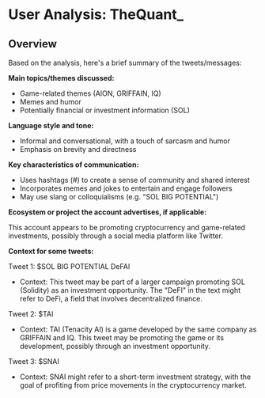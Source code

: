 # User Analysis: TheQuant_

## Overview

Based on the analysis, here's a brief summary of the tweets/messages:

**Main topics/themes discussed:**

* Game-related themes (AION, GRIFFAIN, IQ)
* Memes and humor
* Potentially financial or investment information (SOL)

**Language style and tone:**

* Informal and conversational, with a touch of sarcasm and humor
* Emphasis on brevity and directness

**Key characteristics of communication:**

* Uses hashtags (#) to create a sense of community and shared interest
* Incorporates memes and jokes to entertain and engage followers
* May use slang or colloquialisms (e.g. "SOL BIG POTENTIAL")

**Ecosystem or project the account advertises, if applicable:**

This account appears to be promoting cryptocurrency and game-related investments, possibly through a social media platform like Twitter.

**Context for some tweets:**

Tweet 1: $SOL BIG POTENTIAL DeFAI

* Context: This tweet may be part of a larger campaign promoting SOL (Solidity) as an investment opportunity. The "DeFI" in the text might refer to DeFi, a field that involves decentralized finance.

Tweet 2: $TAI

* Context: TAI (Tenacity AI) is a game developed by the same company as GRIFFAIN and IQ. This tweet may be promoting the game or its development, possibly through an investment opportunity.

Tweet 3: $SNAI

* Context: SNAI might refer to a short-term investment strategy, with the goal of profiting from price movements in the cryptocurrency market.